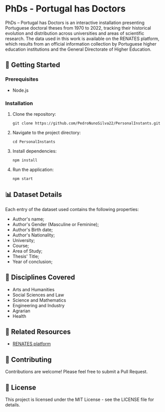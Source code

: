 # PhDs - Portugal has Doctors

PhDs – Portugal has Doctors is an interactive installation presenting Portuguese doctoral theses from 1970 to 2022, tracking their historical evolution and distribution across universities and areas of scientific research.
The data used in this work is available on the RENATES platform, which results from an official information collection by Portuguese higher education institutions and the General Directorate of Higher Education.




## 🚀 Getting Started

### Prerequisites

- Node.js

### Installation

1. Clone the repository:
   ```
   git clone https://github.com/PedroNunoSilva22/PersonalInstants.git
   ```

2. Navigate to the project directory:
   ```
   cd PersonalInstants
   ```

3. Install dependencies:
   ```
   npm install
   ```

4. Run the application:
   ```
   npm start
   ```


## 📊 Dataset Details

Each entry of the dataset used contains the following properties:

- Author's name;
- Author's Gender (Masculine or Feminine);
- Author's Birth date;
- Author's Nationality;
- University;
- Course;
- Area of Study;
- Thesis' Title;
- Year of conclusion;


## 📑 Disciplines Covered

- Arts and Humanities
- Social Sciences and Law
- Science and Mathematics
- Engineering and Industry
- Agrarian
- Health


## 🔗 Related Resources

- [RENATES platform](https://renates2.dgeec.mec.pt/)  


## 🤝 Contributing

Contributions are welcome! Please feel free to submit a Pull Request.


## 📜 License

This project is licensed under the MIT License - see the LICENSE file for details.
